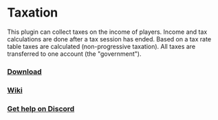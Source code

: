 # Taxation

This plugin can collect taxes on the income of players. Income and tax calculations are done after a tax session has ended. Based on a tax rate table taxes are calculated (non-progressive taxation). All taxes are transferred to one account (the "government").

### [Download](https://github.com/randombyte-developer/taxation/releases)

### [Wiki](https://github.com/randombyte-developer/taxation/wiki)

### [Get help on Discord](https://discord.gg/ZHZ9Z8T)

